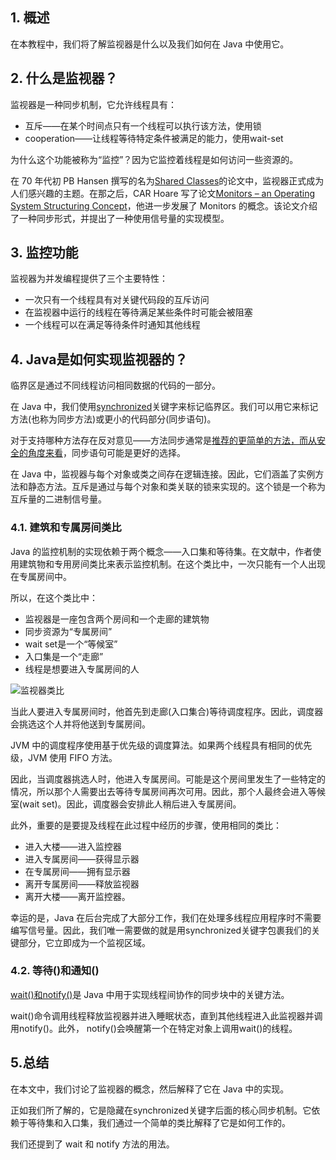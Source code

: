 ## 1. 概述

在本教程中，我们将了解监视器是什么以及我们如何在 Java 中使用它。

## 2. 什么是监视器？

监视器是一种同步机制，它允许线程具有：

-   互斥——在某个时间点只有一个线程可以执行该方法，使用锁
-   cooperation——让线程等待特定条件被满足的能力，使用wait-set

为什么这个功能被称为“监控”？因为它监控着线程是如何访问一些资源的。

在 70 年代初 PB Hansen 撰写的名为[Shared Classes](http://citeseerx.ist.psu.edu/viewdoc/download?doi=10.1.1.112.6400&rep=rep1&type=pdf)的论文中，监视器正式成为人们感兴趣的主题。在那之后，CAR Hoare 写了论文[Monitors – an Operating System Structuring Concept](http://citeseerx.ist.psu.edu/viewdoc/download?doi=10.1.1.91.3720&rep=rep1&type=pdf)，他进一步发展了 Monitors 的概念。该论文介绍了一种同步形式，并提出了一种使用信号量的实现模型。

## 3. 监控功能

监视器为并发编程提供了三个主要特性：

-   一次只有一个线程具有对关键代码段的互斥访问
-   在监视器中运行的线程在等待满足某些条件时可能会被阻塞
-   一个线程可以在满足等待条件时通知其他线程

## 4. Java是如何实现监视器的？

临界区是通过不同线程访问相同数据的代码的一部分。

在 Java 中，我们使用[synchronized](https://www.baeldung.com/java-synchronized)关键字来标记临界区。我们可以用它来标记方法(也称为同步方法)或更小的代码部分(同步语句)。

对于支持哪种方法存在反对意见——方法同步通常是[推荐的更简单的方法，而从](http://journals.ecs.soton.ac.uk/java/tutorial/java/threads/monitors.html)[安全的角度来看](https://wiki.sei.cmu.edu/confluence/display/java/LCK00-J.+Use+private+final+lock+objects+to+synchronize+classes+that+may+interact+with+untrusted+code?focusedCommentId=88498302#comment-88498302)，同步语句可能是更好的选择。

在 Java 中，监视器与每个对象或类之间存在逻辑连接。因此，它们涵盖了实例方法和静态方法。互斥是通过与每个对象和类关联的锁来实现的。这个锁是一个称为互斥量的二进制信号量。

### 4.1. 建筑和专属房间类比

Java 的监控机制的实现依赖于两个概念——入口集和等待集。在文献中，作者使用建筑物和专用房间类比来表示监控机制。在这个类比中，一次只能有一个人出现在专属房间中。

所以，在这个类比中：

-   监视器是一座包含两个房间和一个走廊的建筑物
-   同步资源为“专属房间”
-   wait set是一个“等候室”
-   入口集是一个“走廊”
-   线程是想要进入专属房间的人

![监视器类比](https://www.baeldung.com/wp-content/uploads/sites/4/2020/05/MonitorsAnalogy.png)

当此人要进入专属房间时，他首先到走廊(入口集合)等待调度程序。因此，调度器会挑选这个人并将他送到专属房间。

JVM 中的调度程序使用基于优先级的调度算法。如果两个线程具有相同的优先级，JVM 使用 FIFO 方法。

因此，当调度器挑选人时，他进入专属房间。可能是这个房间里发生了一些特定的情况，所以那个人需要出去等待专属房间再次可用。因此，那个人最终会进入等候室(wait set)。因此，调度器会安排此人稍后进入专属房间。

此外，重要的是要提及线程在此过程中经历的步骤，使用相同的类比：

-   进入大楼——进入监控器
-   进入专属房间——获得显示器
-   在专属房间——拥有显示器
-   离开专属房间——释放监视器
-   离开大楼——离开监控器。

幸运的是，Java 在后台完成了大部分工作，我们在处理多线程应用程序时不需要编写信号量。因此，我们唯一需要做的就是用synchronized关键字包裹我们的关键部分，它立即成为一个监视区域。

### 4.2. 等待()和通知()

[wait()和notify()](https://www.baeldung.com/java-wait-notify)是 Java 中用于实现线程间协作的同步块中的关键方法。

wait()命令调用线程释放监视器并进入睡眠状态，直到其他线程进入此监视器并调用notify()。此外， notify()会唤醒第一个在特定对象上调用wait()的线程。

## 5.总结

在本文中，我们讨论了监视器的概念，然后解释了它在 Java 中的实现。

正如我们所了解的，它是隐藏在synchronized关键字后面的核心同步机制。它依赖于等待集和入口集，我们通过一个简单的类比解释了它是如何工作的。

我们还提到了 wait 和 notify 方法的用法。
